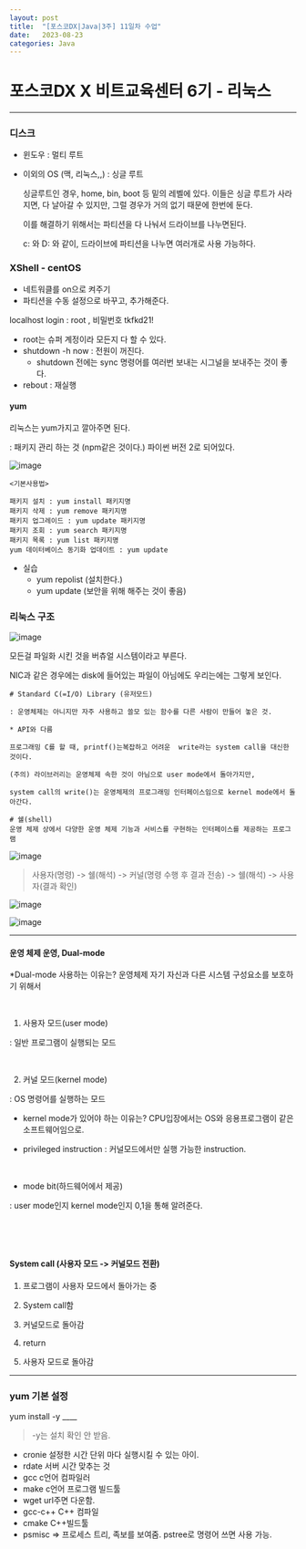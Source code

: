 ```yaml
---
layout: post
title:  "[포스코DX|Java|3주] 11일차 수업"
date:   2023-08-23
categories: Java
---
```

# 포스코DX X 비트교육센터 6기 - 리눅스

--- 

### 디스크

- 윈도우 : 멀티 루트
- 이외의 OS (맥, 리눅스,,) : 싱글 루트

  싱글루트인 경우, home, bin, boot 등 밑의 레벨에 있다. 이들은 싱글 루트가 사라지면, 다 날아갈 수 있지만, 그럴 경우가 거의 없기 때문에 한번에 둔다.

  이를 해결하기 위해서는 파티션을 다 나눠서 드라이브를 나누면된다.

  c: 와 D: 와 같이, 드라이브에 파티션을 나누면 여러개로 사용 가능하다. 

###  XShell - centOS

- 네트워클를 on으로 켜주기 
- 파티션을 수동 설정으로 바꾸고, 추가해준다.
  
localhost login : root , 비밀번호 tkfkd21!


- root는 슈퍼 계정이라 모든지 다 할 수 있다.
- shutdown -h now : 전원이 꺼진다.
  - shutdown 전에는 sync 명령어를 여러번 보내는 시그널을 보내주는 것이 좋다.
- rebout : 재실행



#### yum 

리눅스는 yum가지고 깔아주면 된다.

: 패키지 관리 하는 것 (npm같은 것이다.) 파이썬 버전 2로 되어있다.

  ![image](https://github.com/talkingOrange/talkingOrange.github.io/assets/88815795/e612ac94-ab09-453a-af9d-ea962528d7e1)

```console
<기본사용법>

패키지 설치 : yum install 패키지명
패키지 삭제 : yum remove 패키지명
패키지 업그레이드 : yum update 패키지명
패키지 조회 : yum search 패키지명
패키지 목록 : yum list 패키지명
yum 데이터베이스 동기화 업데이트 : yum update
```

- 실습
  - yum repolist (설치한다.)
  - yum update (보안을 위해 해주는 것이 좋음)


### 리눅스 구조

![image](https://github.com/talkingOrange/talkingOrange.github.io/assets/88815795/7b19f558-e173-4b29-bda3-3a0d00ec2b19)

모든걸 파일화 시킨 것을 버츄얼 시스템이라고 부른다.

NIC과 같은 경우에는 disk에 들어있는 파일이 아님에도 우리는에는 그렇게 보인다.


```console
# Standard C(=I/O) Library (유저모드)

: 운영체제는 아니지만 자주 사용하고 쓸모 있는 함수를 다른 사람이 만들어 놓은 것.

* API와 다름

프로그래밍 C를 할 때, printf()는복잡하고 어려운  write라는 system call을 대신한 것이다.

(주의) 라이브러리는 운영체제 속한 것이 아님으로 user mode에서 돌아가지만, 

system call의 write()는 운영체제의 프로그래밍 인터페이스임으로 kernel mode에서 돌아간다.

​# 쉘(shell)
운영 체제 상에서 다양한 운영 체제 기능과 서비스를 구현하는 인터페이스를 제공하는 프로그램
```

![image](https://github.com/talkingOrange/talkingOrange.github.io/assets/88815795/1d4b0194-8292-467b-8f37-9f4565e81518)


> 사용자(명령) -> 쉘(해석) -> 커널(명령 수행 후 결과 전송) -> 쉘(해석) -> 사용자(결과 확인)

![image](https://github.com/talkingOrange/talkingOrange.github.io/assets/88815795/a679bf5f-252b-4f4f-8bd6-489dccbda61b)

![image](https://github.com/talkingOrange/talkingOrange.github.io/assets/88815795/b62d9977-38f0-4d98-a3ad-53e3abf2373e)

---

#### 운영 체제 운영, Dual-mode

*Dual-mode 사용하는 이유는? 운영체제 자기 자신과 다른 시스템 구성요소를 보호하기 위해서

​

1. 사용자 모드(user mode)

: 일반 프로그램이 실행되는 모드

​

2. 커널 모드(kernel mode)

: OS 명령어를 실행하는 모드

* kernel mode가 있어야 하는 이유는? CPU입장에서는 OS와 응용프로그램이 같은 소프트웨어임으로.

+ privileged instruction : 커널모드에서만 실행 가능한 instruction.

​

- mode bit(하드웨어에서 제공)

: user mode인지 kernel mode인지 0,1을 통해 알려준다.

​

​

#### System call (사용자 모드 -> 커널모드 전환)

1. 프로그램이 사용자 모드에서 돌아가는 중

2. System call함

3. 커널모드로 돌아감

4. return

5. 사용자 모드로 돌아감

---


### yum 기본 설정

yum install -y ____ 

> -y는 설치 확인 안 받음.

- cronie 설정한 시간 단위 마다 실행시킬 수 있는 아이.
- rdate 서버 시간 맞추는 것
- gcc c언어 컴파일러
- make c언어 프로그램 빌드툴
- wget url주면 다운함.
- gcc-c++ C++ 컴파일
- cmake C++빌드툴
- psmisc => 프로세스 트리, 족보를 보여줌. pstree로 명령어 쓰면 사용 가능.
